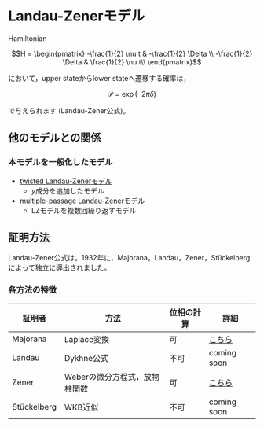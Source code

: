 # Landau-Zenerモデル
Hamiltonian
```math
H
=
\begin{pmatrix}
-\frac{1}{2} \nu t & -\frac{1}{2} \Delta \\
-\frac{1}{2} \Delta & \frac{1}{2} \nu t\\
\end{pmatrix}
```
において，upper stateからlower stateへ遷移する確率は，
```math
\mathcal{P}
= \exp(-2 \pi \delta)
```
で与えられます (Landau-Zener公式)。

## 他のモデルとの関係
### 本モデルを一般化したモデル
- [twisted Landau-Zenerモデル](/DOC/TLZ.md)
  - $`y`$成分を追加したモデル
- [multiple-passage Landau-Zenerモデル](/DOC/mpLZ.md)
  - LZモデルを複数回繰り返すモデル

## 証明方法
Landau-Zener公式は，1932年に，Majorana，Landau，Zener，Stückelbergによって独立に導出されました。

### 各方法の特徴
|証明者|方法|位相の計算|詳細|
|-|-|-|-|
|Majorana|Laplace変換|可|[こちら](/DOC/Majorana.md)|
|Landau|Dykhne公式|不可|coming soon|
|Zener|Weberの微分方程式，放物柱関数|可|[こちら](/DOC/Zener.md)|
|Stückelberg|WKB近似|不可|coming soon|
